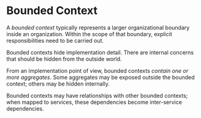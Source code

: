 # Bounded Context

A *bounded context* typically represents a larger organizational boundary inside an organization. Within the scope of that boundary, explicit responsibilities need to be carried out.

Bounded contexts hide implementation detail. There are internal concerns that should be hidden from the outside world.

From an implementation point of view, bounded contexts *contain one or more aggregates*. Some aggregates may be exposed outside the bounded context; others may be hidden internally.

Bounded contexts may have relationships with other bounded contexts; when mapped to services, these dependencies become inter-service dependencies.
